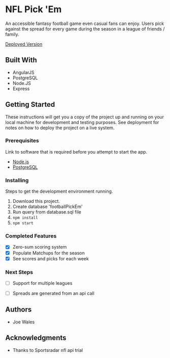 # NFL Pick 'Em

An accessible fantasy football game even casual fans can enjoy.  Users pick against the spread for every game during the season in a league of friends / family.

[Deployed Version](https://football-pick-em.herokuapp.com/#/home)

## Built With

  - AngularJS
  - PostgreSQL
  - Node.JS
  - Express


## Getting Started

These instructions will get you a copy of the project up and running on your local machine for development and testing purposes. See deployment for notes on how to deploy the project on a live system.

### Prerequisites

Link to software that is required before you attempt to start the app.

- [Node.js](https://nodejs.org/en/)
- [PostgreSQL](https://www.postgresql.org/)


### Installing

Steps to get the development environment running.

1. Download this project.
2. Create database 'footballPickEm'
3. Run query from database.sql file
4. `npm install`
5. `npm start`



### Completed Features


- [x] Zero-sum scoring system
- [x] Populate Matchups for the season
- [x] See scores and picks for each week

### Next Steps

- [ ] Support for multiple leagues
- [ ] Spreads are generated from an api call


## Authors

* Joe Wales


## Acknowledgments

* Thanks to Sportsradar nfl api trial